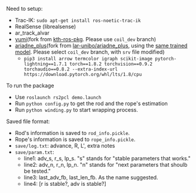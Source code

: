 Need to setup:
- Trac-IK: `sudo apt-get install ros-noetic-trac-ik`
- RealSense (librealsense)
- ar_track_alvar
- [yumi](https://github.com/zhyma/yumi/tree/coil_dev)(fork from [kth-ros-pkg](https://github.com/kth-ros-pkg/yumi/). Please use `coil_dev` branch)
- [ariadne_plus](https://github.com/zhyma/ariadne_plus/tree/coil_dev)(fork from [lar-unibo/ariadne_plus](https://github.com/lar-unibo/ariadne_plus), using the [same trained model](https://drive.google.com/file/d/1rwyuUeltodsZjm53q6_46a8T-dRh1pnw/view?usp=sharing). Please select `coil_dev` branch, with `srv` file modified)
	- `pip3 install arrow termcolor igraph scikit-image pytorch-lightning==1.7.1 torch==1.8.2 torchvision==0.9.2 torchaudio==0.8.2 --extra-index-url https://download.pytorch.org/whl/lts/1.8/cpu`

To run the package
  - Use `roslaunch rs2pcl demo.launch`
  - Run `python config.py` to get the rod and the rope's estimation
  - Run `python winding.py` to start wrapping process.

Saved file format:
  - Rod's information is saved to `rod_info.pickle`.
  - Rope's information is saved to `rope_info.pickle`.
  - `save/log.txt`: advance, R, L', extra notes
  - `save/param.txt`: 
    - line1: adv_s, r_s, lp_s. "s" stands for "stable parameters that works."
    - line2: adv_n, r_n, lp_n. "n" stands for "next parameters that shoulb be tested."
    - line3: last_adv_fb, last_len_fb. As the name suggested.
    - line4: [r is stable?, adv is stable?]